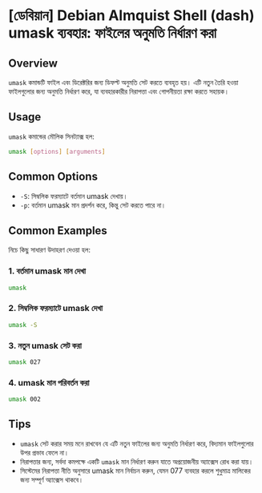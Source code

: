 # [ডেবিয়ান] Debian Almquist Shell (dash) umask ব্যবহার: ফাইলের অনুমতি নির্ধারণ করা

## Overview
`umask` কমান্ডটি ফাইল এবং ডিরেক্টরির জন্য ডিফল্ট অনুমতি সেট করতে ব্যবহৃত হয়। এটি নতুন তৈরি হওয়া ফাইলগুলোর জন্য অনুমতি নির্ধারণ করে, যা ব্যবহারকারীর নিরাপত্তা এবং গোপনীয়তা রক্ষা করতে সহায়ক।

## Usage
`umask` কমান্ডের মৌলিক সিনট্যাক্স হল:

```bash
umask [options] [arguments]
```

## Common Options
- `-S`: সিম্বলিক ফরম্যাটে বর্তমান umask দেখায়।
- `-p`: বর্তমান umask মান প্রদর্শন করে, কিন্তু সেট করতে পারে না।

## Common Examples
নিচে কিছু সাধারণ উদাহরণ দেওয়া হল:

### 1. বর্তমান umask মান দেখা
```bash
umask
```

### 2. সিম্বলিক ফরম্যাটে umask দেখা
```bash
umask -S
```

### 3. নতুন umask সেট করা
```bash
umask 027
```

### 4. umask মান পরিবর্তন করা
```bash
umask 002
```

## Tips
- `umask` সেট করার সময় মনে রাখবেন যে এটি নতুন ফাইলের জন্য অনুমতি নির্ধারণ করে, বিদ্যমান ফাইলগুলোর উপর প্রভাব ফেলে না।
- নিরাপত্তার জন্য, সর্বদা কমপক্ষে একটি `umask` মান নির্ধারণ করুন যাতে অপ্রয়োজনীয় অ্যাক্সেস রোধ করা যায়।
- সিস্টেমের নিরাপত্তা নীতি অনুসারে umask মান নির্বাচন করুন, যেমন 077 ব্যবহার করলে শুধুমাত্র মালিকের জন্য সম্পূর্ণ অ্যাক্সেস থাকবে।
